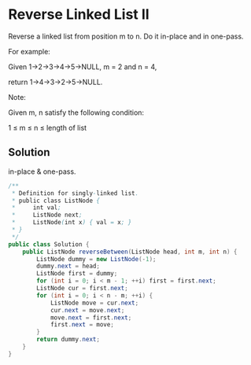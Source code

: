# Reverse Linked List II

Reverse a linked list from position m to n. Do it in-place and in one-pass.

For example:

Given 1->2->3->4->5->NULL, m = 2 and n = 4,

return 1->4->3->2->5->NULL.

Note:

Given m, n satisfy the following condition:

1 ≤ m ≤ n ≤ length of list

## Solution

in-place & one-pass.

```java
/**
 * Definition for singly-linked list.
 * public class ListNode {
 *     int val;
 *     ListNode next;
 *     ListNode(int x) { val = x; }
 * }
 */
public class Solution {
    public ListNode reverseBetween(ListNode head, int m, int n) {
        ListNode dummy = new ListNode(-1);
        dummy.next = head;
        ListNode first = dummy;
        for (int i = 0; i < m - 1; ++i) first = first.next;
        ListNode cur = first.next;
        for (int i = 0; i < n - m; ++i) {
            ListNode move = cur.next;
            cur.next = move.next;
            move.next = first.next;
            first.next = move;
        }
        return dummy.next;
    }
}
```